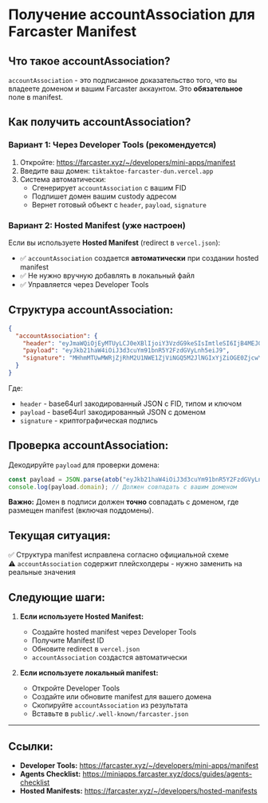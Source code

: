 # Получение accountAssociation для Farcaster Manifest

## Что такое accountAssociation?

`accountAssociation` - это подписанное доказательство того, что вы владеете доменом и вашим Farcaster аккаунтом. Это **обязательное** поле в manifest.

## Как получить accountAssociation?

### Вариант 1: Через Developer Tools (рекомендуется)

1. Откройте: https://farcaster.xyz/~/developers/mini-apps/manifest
2. Введите ваш домен: `tiktaktoe-farcaster-dun.vercel.app`
3. Система автоматически:
   - Сгенерирует `accountAssociation` с вашим FID
   - Подпишет домен вашим custody адресом
   - Вернет готовый объект с `header`, `payload`, `signature`

### Вариант 2: Hosted Manifest (уже настроен)

Если вы используете **Hosted Manifest** (redirect в `vercel.json`):
- ✅ `accountAssociation` создается **автоматически** при создании hosted manifest
- ✅ Не нужно вручную добавлять в локальный файл
- ✅ Управляется через Developer Tools

## Структура accountAssociation:

```json
{
  "accountAssociation": {
    "header": "eyJmaWQiOjEyMTUyLCJ0eXBlIjoiY3VzdG9keSIsImtleSI6IjB4MEJGNDVGOTY3RTkwZmZENjA2MzVkMUFDMTk1MDYyYTNBOUZjQzYyQiJ9",
    "payload": "eyJkb21haW4iOiJ3d3cuYm91bnR5Y2FzdGVyLnh5eiJ9",
    "signature": "MHhmMTUwMWRjZjRhM2U1NWE1ZjViNGQ5M2JlNGIxYjZiOGE0ZjcwYWQ5YTE1OTNmNDk1NzllNTA2YjJkZGZjYTBlMzI4ZmRiNDZmNmVjZmFhZTU4NjYwYzBiZDc4YjgzMzc2MDAzYTkxNzhkZGIyZGIyZmM5ZDYwYjU2YTlmYzdmMDFj"
  }
}
```

Где:
- `header` - base64url закодированный JSON с FID, типом и ключом
- `payload` - base64url закодированный JSON с доменом
- `signature` - криптографическая подпись

## Проверка accountAssociation:

Декодируйте `payload` для проверки домена:

```javascript
const payload = JSON.parse(atob("eyJkb21haW4iOiJ3d3cuYm91bnR5Y2FzdGVyLnh5eiJ9"));
console.log(payload.domain); // Должен совпадать с вашим доменом
```

**Важно:** Домен в подписи должен **точно** совпадать с доменом, где размещен manifest (включая поддомены).

## Текущая ситуация:

✅ Структура manifest исправлена согласно официальной схеме  
⚠️ `accountAssociation` содержит плейсхолдеры - нужно заменить на реальные значения

## Следующие шаги:

1. **Если используете Hosted Manifest:**
   - Создайте hosted manifest через Developer Tools
   - Получите Manifest ID
   - Обновите redirect в `vercel.json`
   - `accountAssociation` создастся автоматически

2. **Если используете локальный manifest:**
   - Откройте Developer Tools
   - Создайте или обновите manifest для вашего домена
   - Скопируйте `accountAssociation` из результата
   - Вставьте в `public/.well-known/farcaster.json`

---

## Ссылки:

- **Developer Tools:** https://farcaster.xyz/~/developers/mini-apps/manifest
- **Agents Checklist:** https://miniapps.farcaster.xyz/docs/guides/agents-checklist
- **Hosted Manifests:** https://farcaster.xyz/~/developers/hosted-manifests

